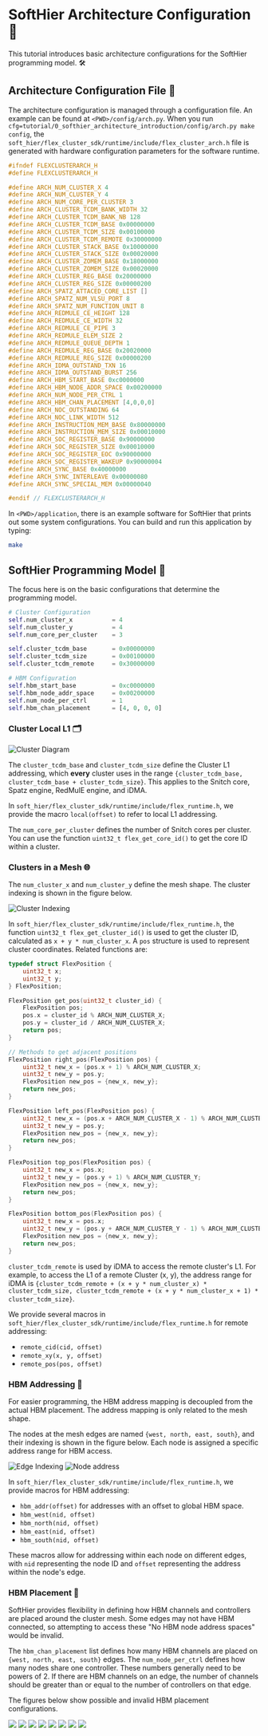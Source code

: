 # SoftHier Architecture Configuration 🚀

This tutorial introduces basic architecture configurations for the SoftHier programming model. 🛠️

## Architecture Configuration File 📝

The architecture configuration is managed through a configuration file. An example can be found at `<PWD>/config/arch.py`. When you run `cfg=tutorial/0_softhier_architecture_introduction/config/arch.py make config`, the `soft_hier/flex_cluster_sdk/runtime/include/flex_cluster_arch.h` file is generated with hardware configuration parameters for the software runtime.

```C
#ifndef FLEXCLUSTERARCH_H
#define FLEXCLUSTERARCH_H

#define ARCH_NUM_CLUSTER_X 4
#define ARCH_NUM_CLUSTER_Y 4
#define ARCH_NUM_CORE_PER_CLUSTER 3
#define ARCH_CLUSTER_TCDM_BANK_WIDTH 32
#define ARCH_CLUSTER_TCDM_BANK_NB 128
#define ARCH_CLUSTER_TCDM_BASE 0x00000000
#define ARCH_CLUSTER_TCDM_SIZE 0x00100000
#define ARCH_CLUSTER_TCDM_REMOTE 0x30000000
#define ARCH_CLUSTER_STACK_BASE 0x10000000
#define ARCH_CLUSTER_STACK_SIZE 0x00020000
#define ARCH_CLUSTER_ZOMEM_BASE 0x18000000
#define ARCH_CLUSTER_ZOMEM_SIZE 0x00020000
#define ARCH_CLUSTER_REG_BASE 0x20000000
#define ARCH_CLUSTER_REG_SIZE 0x00000200
#define ARCH_SPATZ_ATTACED_CORE_LIST []
#define ARCH_SPATZ_NUM_VLSU_PORT 8
#define ARCH_SPATZ_NUM_FUNCTION_UNIT 8
#define ARCH_REDMULE_CE_HEIGHT 128
#define ARCH_REDMULE_CE_WIDTH 32
#define ARCH_REDMULE_CE_PIPE 3
#define ARCH_REDMULE_ELEM_SIZE 2
#define ARCH_REDMULE_QUEUE_DEPTH 1
#define ARCH_REDMULE_REG_BASE 0x20020000
#define ARCH_REDMULE_REG_SIZE 0x00000200
#define ARCH_IDMA_OUTSTAND_TXN 16
#define ARCH_IDMA_OUTSTAND_BURST 256
#define ARCH_HBM_START_BASE 0xc0000000
#define ARCH_HBM_NODE_ADDR_SPACE 0x00200000
#define ARCH_NUM_NODE_PER_CTRL 1
#define ARCH_HBM_CHAN_PLACEMENT [4,0,0,0]
#define ARCH_NOC_OUTSTANDING 64
#define ARCH_NOC_LINK_WIDTH 512
#define ARCH_INSTRUCTION_MEM_BASE 0x80000000
#define ARCH_INSTRUCTION_MEM_SIZE 0x00010000
#define ARCH_SOC_REGISTER_BASE 0x90000000
#define ARCH_SOC_REGISTER_SIZE 0x00010000
#define ARCH_SOC_REGISTER_EOC 0x90000000
#define ARCH_SOC_REGISTER_WAKEUP 0x90000004
#define ARCH_SYNC_BASE 0x40000000
#define ARCH_SYNC_INTERLEAVE 0x00000080
#define ARCH_SYNC_SPECIAL_MEM 0x00000040

#endif // FLEXCLUSTERARCH_H
```

In `<PWD>/application`, there is an example software for SoftHier that prints out some system configurations. You can build and run this application by typing:
```bash
make
```


## SoftHier Programming Model 🔧

The focus here is on the basic configurations that determine the programming model.

```python
# Cluster Configuration
self.num_cluster_x           = 4
self.num_cluster_y           = 4
self.num_core_per_cluster    = 3

self.cluster_tcdm_base       = 0x00000000
self.cluster_tcdm_size       = 0x00100000
self.cluster_tcdm_remote     = 0x30000000

# HBM Configuration
self.hbm_start_base          = 0xc0000000
self.hbm_node_addr_space     = 0x00200000
self.num_node_per_ctrl       = 1
self.hbm_chan_placement      = [4, 0, 0, 0]
```

### Cluster Local L1 🗂️

![Cluster Diagram](figures/local.png)

The `cluster_tcdm_base` and `cluster_tcdm_size` define the Cluster L1 addressing, which **every** cluster uses in the range `{cluster_tcdm_base, cluster_tcdm_base + cluster_tcdm_size}`. This applies to the Snitch core, Spatz engine, RedMulE engine, and iDMA.

In `soft_hier/flex_cluster_sdk/runtime/include/flex_runtime.h`, we provide the macro `local(offset)` to refer to local L1 addressing.

The `num_core_per_cluster` defines the number of Snitch cores per cluster. You can use the function `uint32_t flex_get_core_id()` to get the core ID within a cluster.

### Clusters in a Mesh 🌐

The `num_cluster_x` and `num_cluster_y` define the mesh shape. The cluster indexing is shown in the figure below.

![Cluster Indexing](figures/cluster_index.png)

In `soft_hier/flex_cluster_sdk/runtime/include/flex_runtime.h`, the function `uint32_t flex_get_cluster_id()` is used to get the cluster ID, calculated as `x + y * num_cluster_x`. A `pos` structure is used to represent cluster coordinates. Related functions are:

```C
typedef struct FlexPosition {
    uint32_t x;
    uint32_t y;
} FlexPosition;

FlexPosition get_pos(uint32_t cluster_id) {
    FlexPosition pos;
    pos.x = cluster_id % ARCH_NUM_CLUSTER_X;
    pos.y = cluster_id / ARCH_NUM_CLUSTER_X;
    return pos;
}

// Methods to get adjacent positions
FlexPosition right_pos(FlexPosition pos) {
    uint32_t new_x = (pos.x + 1) % ARCH_NUM_CLUSTER_X;
    uint32_t new_y = pos.y;
    FlexPosition new_pos = {new_x, new_y};
    return new_pos;
}

FlexPosition left_pos(FlexPosition pos) {
    uint32_t new_x = (pos.x + ARCH_NUM_CLUSTER_X - 1) % ARCH_NUM_CLUSTER_X;
    uint32_t new_y = pos.y;
    FlexPosition new_pos = {new_x, new_y};
    return new_pos;
}

FlexPosition top_pos(FlexPosition pos) {
    uint32_t new_x = pos.x;
    uint32_t new_y = (pos.y + 1) % ARCH_NUM_CLUSTER_Y;
    FlexPosition new_pos = {new_x, new_y};
    return new_pos;
}

FlexPosition bottom_pos(FlexPosition pos) {
    uint32_t new_x = pos.x;
    uint32_t new_y = (pos.y + ARCH_NUM_CLUSTER_Y - 1) % ARCH_NUM_CLUSTER_Y;
    FlexPosition new_pos = {new_x, new_y};
    return new_pos;
}
```

`cluster_tcdm_remote` is used by iDMA to access the remote cluster's L1. For example, to access the L1 of a remote Cluster (x, y), the address range for iDMA is `{cluster_tcdm_remote + (x + y * num_cluster_x) * cluster_tcdm_size, cluster_tcdm_remote + (x + y * num_cluster_x + 1) * cluster_tcdm_size}`.

We provide several macros in `soft_hier/flex_cluster_sdk/runtime/include/flex_runtime.h` for remote addressing:
- `remote_cid(cid, offset)`
- `remote_xy(x, y, offset)`
- `remote_pos(pos, offset)`

### HBM Addressing 💾

For easier programming, the HBM address mapping is decoupled from the actual HBM placement. The address mapping is only related to the mesh shape.

The nodes at the mesh edges are named `{west, north, east, south}`, and their indexing is shown in the figure below. Each node is assigned a specific address range for HBM access.

![Edge Indexing](figures/edge_addr.png)
![Node address](figures/node_addr.png)

In `soft_hier/flex_cluster_sdk/runtime/include/flex_runtime.h`, we provide macros for HBM addressing:
- `hbm_addr(offset)` for addresses with an offset to global HBM space.
- `hbm_west(nid, offset)`
- `hbm_north(nid, offset)`
- `hbm_east(nid, offset)`
- `hbm_south(nid, offset)`

These macros allow for addressing within each node on different edges, with `nid` representing the node ID and `offset` representing the address within the node's edge.

### HBM Placement 🧩

SoftHier provides flexibility in defining how HBM channels and controllers are placed around the cluster mesh. Some edges may not have HBM connected, so attempting to access these "No HBM node address spaces" would be invalid.

The `hbm_chan_placement` list defines how many HBM channels are placed on `{west, north, east, south}` edges. The `num_node_per_ctrl` defines how many nodes share one controller. These numbers generally need to be powers of 2. If there are HBM channels on an edge, the number of channels should be greater than or equal to the number of controllers on that edge.

The figures below show possible and invalid HBM placement configurations.

![](figures/place1.png)
![](figures/place2.png)
![](figures/place3.png)
![](figures/place4.png)
![](figures/place5.png)
![](figures/place6.png)
![](figures/place7.png)
![](figures/place8.png)
